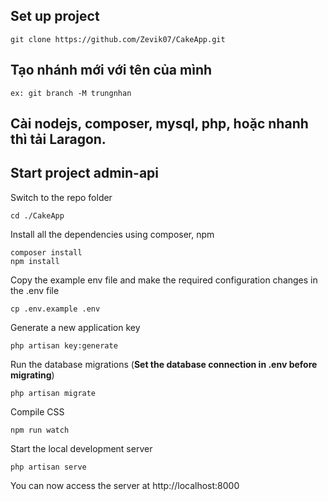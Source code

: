## Set up project

```
git clone https://github.com/Zevik07/CakeApp.git

```
## Tạo nhánh mới với tên của mình

    ex: git branch -M trungnhan
    
## Cài nodejs, composer, mysql, php, hoặc nhanh thì tải Laragon.

## Start project admin-api

Switch to the repo folder

    cd ./CakeApp

Install all the dependencies using composer, npm

    composer install
    npm install

Copy the example env file and make the required configuration changes in the .env file

    cp .env.example .env

Generate a new application key

    php artisan key:generate

Run the database migrations (**Set the database connection in .env before migrating**)

    php artisan migrate
    
Compile CSS
    
    npm run watch

Start the local development server

    php artisan serve

You can now access the server at http://localhost:8000
